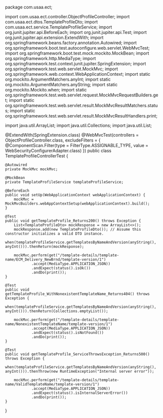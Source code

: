 package com.usaa.ect;

import com.usaa.ect.controller.ObjectProfileController;
import com.usaa.ect.dtos.TemplateProfileDto;
import com.usaa.ect.service.TemplateProfileService;
import org.junit.jupiter.api.BeforeEach;
import org.junit.jupiter.api.Test;
import org.junit.jupiter.api.extension.ExtendWith;
import org.springframework.beans.factory.annotation.Autowired;
import org.springframework.boot.test.autoconfigure.web.servlet.WebMvcTest;
import org.springframework.boot.test.mock.mockito.MockBean;
import org.springframework.http.MediaType;
import org.springframework.test.context.junit.jupiter.SpringExtension;
import org.springframework.test.web.servlet.MockMvc;
import org.springframework.web.context.WebApplicationContext;
import static org.mockito.ArgumentMatchers.anyInt;
import static org.mockito.ArgumentMatchers.anyString;
import static org.mockito.Mockito.when;
import static org.springframework.test.web.servlet.request.MockMvcRequestBuilders.get;
import static org.springframework.test.web.servlet.result.MockMvcResultMatchers.status;
import static org.springframework.test.web.servlet.result.MockMvcResultHandlers.print;

import java.util.ArrayList;
import java.util.Collections;
import java.util.List;

@ExtendWith(SpringExtension.class)
@WebMvcTest(controllers = ObjectProfileController.class, excludeFilters = {
    @ComponentScan.Filter(type = FilterType.ASSIGNABLE_TYPE, value = WebSecurityConfigurerAdapter.class)
})
public class TemplateProfileControllerTest {

    @Autowired
    private MockMvc mockMvc;

    @MockBean
    private TemplateProfileService templateProfileService;

    @BeforeEach
    public void setUp(WebApplicationContext webApplicationContext) {
        mockMvc = MockMvcBuilders.webAppContextSetup(webApplicationContext).build();
    }

    @Test
    public void getTemplateProfile_Returns200() throws Exception {
        List<TemplateProfileDto> mockResponse = new ArrayList<>();
        mockResponse.add(new TemplateProfileDto()); // Assume this constructor initializes a valid DTO instance.
        when(templateProfileService.getTemplatesByNameAndVersion(anyString(), anyInt())).thenReturn(mockResponse);

        mockMvc.perform(get("/template-details/template-name/ECM_Delivery_NewBrnd/template-version/1")
                .accept(MediaType.APPLICATION_JSON))
                .andExpect(status().isOk())
                .andDo(print());
    }

    @Test
    public void getTemplateProfile_WithNonexistentTemplateName_Returns404() throws Exception {
        when(templateProfileService.getTemplatesByNameAndVersion(anyString(), anyInt())).thenReturn(Collections.emptyList());

        mockMvc.perform(get("/template-details/template-name/NonexistentTemplateName/template-version/1")
                .accept(MediaType.APPLICATION_JSON))
                .andExpect(status().isNotFound())
                .andDo(print());
    }

    @Test
    public void getTemplateProfile_ServiceThrowsException_Returns500() throws Exception {
        when(templateProfileService.getTemplatesByNameAndVersion(anyString(), anyInt())).thenThrow(new RuntimeException("Internal server error"));

        mockMvc.perform(get("/template-details/template-name/ValidTemplateName/template-version/1")
                .accept(MediaType.APPLICATION_JSON))
                .andExpect(status().isInternalServerError())
                .andDo(print());
    }
}

